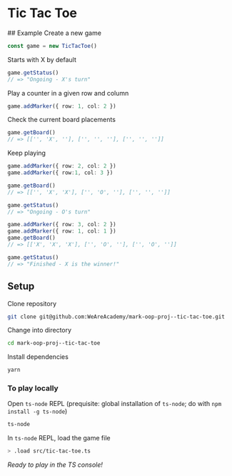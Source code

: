 # Tic Tac Toe

## Example
Create a new game
```ts
const game = new TicTacToe()
```

Starts with X by default
```ts
game.getStatus()
// => "Ongoing - X's turn"
```

Play a counter in a given row and column
```ts
game.addMarker({ row: 1, col: 2 })
```

Check the current board placements
```ts
game.getBoard()
// => [['', 'X', ''], ['', '', ''], ['', '', '']]
```

Keep playing
```ts
game.addMarker({ row: 2, col: 2 })
game.addMarker({ row:1, col: 3 })

game.getBoard()
// => [['', 'X', 'X'], ['', 'O', ''], ['', '', '']]

game.getStatus()
// => "Ongoing - O's turn"

game.addMarker({ row: 3, col: 2 })
game.addMarker({ row: 1, col: 1 })
game.getBoard()
// => [['X', 'X', 'X'], ['', 'O', ''], ['', 'O', '']]

game.getStatus()
// => "Finished - X is the winner!"
```


## Setup
Clone repository
```bash
git clone git@github.com:WeAreAcademy/mark-oop-proj--tic-tac-toe.git
```

Change into directory
```bash
cd mark-oop-proj--tic-tac-toe
```

Install dependencies
```bash
yarn
```

### To play locally
Open `ts-node` REPL (prequisite: global installation of `ts-node`; do with `npm install -g ts-node`)
```bash
ts-node
```

In `ts-node` REPL, load the game file
```bash
> .load src/tic-tac-toe.ts
```

*Ready to play in the TS console!*